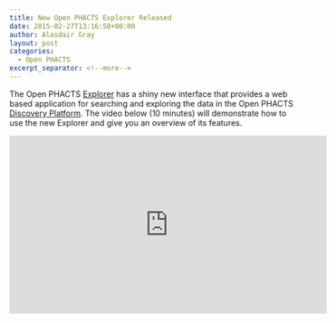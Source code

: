 ```yaml
---
title: New Open PHACTS Explorer Released
date: 2015-02-27T13:16:58+00:00
author: Alasdair Gray
layout: post
categories:
  - Open PHACTS
excerpt_separator: <!--more-->
---
```


The Open PHACTS [Explorer](http://explorer2.openphacts.org/) has a shiny new interface that provides a web based application for searching and exploring the data in the Open PHACTS [Discovery Platform](https://dev.openphacts.org/). The video below (10 minutes) will demonstrate how to use the new Explorer and give you an overview of its features.

<iframe width="560" height="315" src="https://www.youtube.com/embed/eR4Ac6khsik" title="YouTube video player" frameborder="0" allow="accelerometer; autoplay; clipboard-write; encrypted-media; gyroscope; picture-in-picture" allowfullscreen></iframe>

<!--more-->